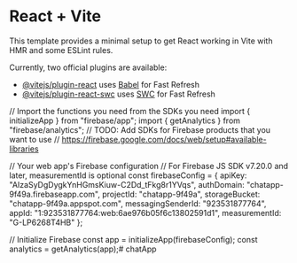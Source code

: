 # React + Vite

This template provides a minimal setup to get React working in Vite with HMR and some ESLint rules.

Currently, two official plugins are available:

- [@vitejs/plugin-react](https://github.com/vitejs/vite-plugin-react/blob/main/packages/plugin-react/README.md) uses [Babel](https://babeljs.io/) for Fast Refresh
- [@vitejs/plugin-react-swc](https://github.com/vitejs/vite-plugin-react-swc) uses [SWC](https://swc.rs/) for Fast Refresh

// Import the functions you need from the SDKs you need
import { initializeApp } from "firebase/app";
import { getAnalytics } from "firebase/analytics";
// TODO: Add SDKs for Firebase products that you want to use
// https://firebase.google.com/docs/web/setup#available-libraries

// Your web app's Firebase configuration
// For Firebase JS SDK v7.20.0 and later, measurementId is optional
const firebaseConfig = {
  apiKey: "AIzaSyDgDygkYnHGmsKiuw-C2Dd_tFkg8r1YVqs",
  authDomain: "chatapp-9f49a.firebaseapp.com",
  projectId: "chatapp-9f49a",
  storageBucket: "chatapp-9f49a.appspot.com",
  messagingSenderId: "923531877764",
  appId: "1:923531877764:web:6ae976b05f6c13802591d1",
  measurementId: "G-LP6268T4HB"
};

// Initialize Firebase
const app = initializeApp(firebaseConfig);
const analytics = getAnalytics(app);# chatApp
